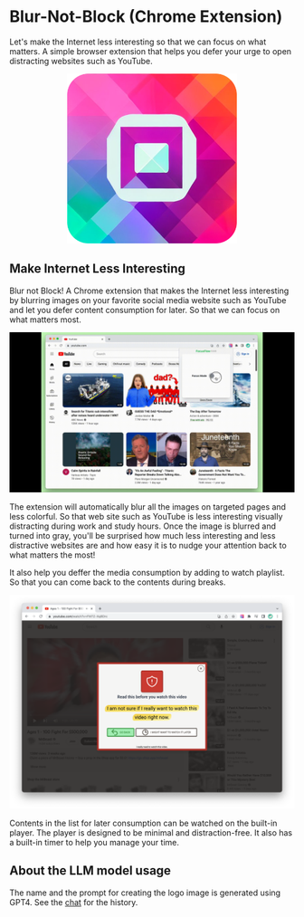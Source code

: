 # Blur-Not-Block (Chrome Extension)

Let's make the Internet less interesting so that we can focus on what matters. A simple browser extension that helps you defer your urge to open distracting websites such as YouTube.

<p align="center">
  <img width="300" height="300" src="assets/icon.png">
</p>

## Make Internet Less Interesting

Blur not Block! A Chrome extension that makes the Internet less interesting by blurring images on your favorite social media website such as YouTube and let you defer content consumption for later. So that  we can focus on what matters most.

<p align="center">
  <img width="640" src="doc/grayscale.gif">
</p>

The extension will automatically blur all the images on targeted pages and less colorful. So that web site such as YouTube is less interesting visually distracting during work and study hours. Once the image is blurred and turned into gray, you'll be surprised how much less interesting and less distractive websites are and how easy it is to nudge your attention back to what matters the most!

It also help you deffer the media consumption by adding to watch playlist. So that you can come back to the contents during breaks.

![Deffer video consumption](doc/deffer.png)

Contents in the list for later consumption can be watched on the built-in player. The player is designed to be minimal and distraction-free. It also has a built-in timer to help you manage your time.

## About the LLM model usage

The name and the prompt for creating the logo image is generated using GPT4. See the [chat](https://chat.openai.com/share/6a8647a4-420d-4610-9bb1-c98eb1a78fd0) for the history.
